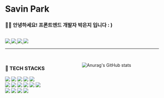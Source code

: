 # Savin Park

### 👋🏻 안녕하세요! 프론트엔드 개발자 박은지 입니다 : )

<br/>

<!-- CHANNELS -->

<a href="https://github.com/savinqkr">
<img src="https://img.shields.io/badge/GitHub-100000?style=for-the-badge&logo=github&logoColor=white" />
</a>
<a href="https://savinqkr.notion.site/Welcome-7ed0088f908b439b8a070f858a4a8424?pvs=4">
<img src="https://img.shields.io/badge/Notion-ffffff?style=for-the-badge&logo=notion&logoColor=black" />
</a>
<a href="https://savinqkr.github.io/">
<img src="https://img.shields.io/badge/Blog-6f57a9?style=for-the-badge&logo=github&logoColor=white" />
</a>
<a href="https://www.linkedin.com/in/savinqkr/">
<img src=https://img.shields.io/badge/LinkedIn-0077B5?style=for-the-badge&logo=linkedin&logoColor=white" />
</a>

<br/>

---

<br/>

<div style="display: flex; justify-content: space-between; align-items: start;">

<!-- TECH STACKS -->
  <div style="flex: 1;">
  
### 🚀 TECH STACKS

<div>
<img src="https://img.shields.io/badge/html5-20232a.svg?style=for-the-badge&logo=html5&logoColor=E34F26" />
<img src="https://img.shields.io/badge/css3-20232a.svg?style=for-the-badge&logo=css3&logoColor=1572B6" />
<img src="https://img.shields.io/badge/javascript-20232a.svg?style=for-the-badge&logo=javascript&logoColor=F7DF1E" />
<img src="https://img.shields.io/badge/typescript-20232a.svg?style=for-the-badge&logo=typescript&logoColor=3178C6" />
<img src="https://img.shields.io/badge/dart-20232a.svg?style=for-the-badge&logo=dart&logoColor=0175C2" />
</div>
<div>
<img src="https://img.shields.io/badge/react-20232a.svg?style=for-the-badge&logo=react&logoColor=61DAFB" />
<img src="https://img.shields.io/badge/next.js-20232a.svg?style=for-the-badge&logo=next.js&logoColor=000000" />
<img src="https://img.shields.io/badge/recoil-20232a.svg?style=for-the-badge&logo=recoil&logoColor=3578E5" />
<img src="https://img.shields.io/badge/graphql-20232a.svg?style=for-the-badge&logo=graphql&logoColor=E10098" />
<img src="https://img.shields.io/badge/flutter-20232a.svg?style=for-the-badge&logo=flutter&logoColor=02569B" />
<img src="https://img.shields.io/badge/docker-20232a.svg?style=for-the-badge&logo=docker&logoColor=2496ED" />
</div>
<div>
<img src="https://img.shields.io/badge/git-20232a.svg?style=for-the-badge&logo=git&logoColor=F05032" />
<img src="https://img.shields.io/badge/github-20232a.svg?style=for-the-badge&logo=github&logoColor=181717" />
<img src="https://img.shields.io/badge/gitea-20232a.svg?style=for-the-badge&logo=gitea&logoColor=609926" />
<img src="https://img.shields.io/badge/notion-20232a.svg?style=for-the-badge&logo=notion&logoColor=000000" />
</div>

  </div>

  <!-- GITHUB STATS -->
  <div style="flex: 1;">

![Anurag's GitHub stats](https://github-readme-stats.vercel.app/api?username=savinqkr&show_icons=true&theme=dracula)

  </div>

</div>

<!--
**savinqkr/savinqkr** is a ✨ _special_ ✨ repository because its `README.md` (this file) appears on your GitHub profile.

Here are some ideas to get you started:

- 🔭 I’m currently working on ...
- 🌱 I’m currently learning ...
- 👯 I’m looking to collaborate on ...
- 🤔 I’m looking for help with ...
- 💬 Ask me about ...
- 📫 How to reach me: ...
- 😄 Pronouns: ...
- ⚡ Fun fact: ...
-->
